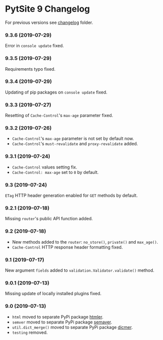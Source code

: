 # PytSite 9 Changelog

For previous versions see [changelog](changelog/) folder.


### 9.3.6 (2019-07-29)

Error in `console update` fixed.


### 9.3.5 (2019-07-29)

Requirements typo fixed.


### 9.3.4 (2019-07-29)

Updating of pip packages on `console update` fixed.


### 9.3.3 (2019-07-27)

Resetting of `Cache-Control`'s `max-age` parameter fixed.  


### 9.3.2 (2019-07-26)

- `Cache-Control`'s `max-age` parameter is not set by default now.
- `Cache-Control`'s `must-revalidate` and `proxy-revalidate` added.  


### 9.3.1 (2019-07-24)

- `Cache-Control` values setting fix.
- `Cache-Control: max-age` set to `0` by default.


### 9.3 (2019-07-24)

`ETag` HTTP header generation enabled for `GET` methods by default.


### 9.2.1 (2019-07-18)

Missing `router`'s public API function added.


### 9.2 (2019-07-18)

- New methods added to the `router`: `no_store()`, `private()` and `max_age()`.
- `Cache-Control` HTTP response header formatting fixed.


### 9.1 (2019-07-17)

New argument `fields` added to `validation.Validator.validate()` method.


### 9.0.1 (2019-07-13)

Missing update of locally installed plugins fixed.


### 9.0 (2019-07-13)

- `html` moved to separate PyPi package 
  [htmler](https://github.com/ashep/htmler).
- `semver` moved to separate PyPi package 
  [semaver](https://github.com/ashep/semaver).
- `util.dict_merge()` moved to separate PyPi package 
  [dicmer](https://github.com/ashep/dicmer).
- `testing` removed.
